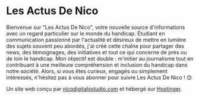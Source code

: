 
# Les Actus De Nico

Bienvenue sur "Les Actus De Nico", votre nouvelle source d'informations avec un regard particulier sur le monde du handicap. Étudiant en communication passionné par l'actualité et désireux de mettre en lumière des sujets souvent peu abordés, j'ai créé cette chaîne pour partager des news, des témoignages, des initiatives et tout ce qui concerne de près ou de loin le handicap. Mon objectif est double : m'initier au journalisme tout en contribuant à une meilleure compréhension et inclusion du handicap dans notre société. Alors, si vous êtes curieux, engagés ou simplement intéressés, n'hésitez pas à vous abonner pour suivre Les Actus De Nico ! 😊

Un site web conçu par [nicodigitalsstudio.com](https://nicodigitalsstudio.com) et hébergé sur [Hostinger](https://www.hostinger.fr).

